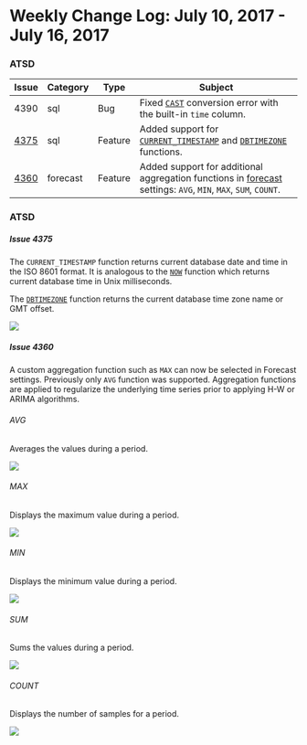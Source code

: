 Weekly Change Log: July 10, 2017 - July 16, 2017
==================================================

### ATSD

| Issue| Category    | Type    | Subject              |
|------|-------------|---------|----------------------|
| 4390 | sql | Bug | Fixed [`CAST`](../../sql#keywords) conversion error with the built-in `time` column. |
| [4375](#Issue-4375) | sql | Feature | Added support for [`CURRENT_TIMESTAMP`](../../sql#current_timestamp) and [`DBTIMEZONE`](../../sql#dbtimezone) functions. |
| [4360](#Issue-4360) | forecast | Feature | Added support for additional aggregation functions in [forecast](https://axibase.com/products/axibase-time-series-database/forecasts/) settings: `AVG`, `MIN`, `MAX`, `SUM`, `COUNT`.  |

### ATSD

##### Issue 4375

The `CURRENT_TIMESTAMP` function returns current database date and time in the ISO 8601 format. It is analogous to the [`NOW`](../../sql#keywords)
function which returns current database time in Unix milliseconds.

The [`DBTIMEZONE`](../../sql#dbtimezone) function returns the current database time zone name or GMT offset.

![](Images/4375.png)

##### Issue 4360

A custom aggregation function such as `MAX` can now be selected in Forecast settings. Previously only `AVG` function was supported. Aggregation functions are applied to regularize the underlying time series prior to applying H-W or ARIMA algorithms.

###### AVG

Averages the values during a period.

![](Images/4360.1.1.png)

###### MAX

Displays the maximum value during a period.

![](Images/4360.2.png)

###### MIN

Displays the minimum value during a period.

![](Images/4360.3.png)

###### SUM

Sums the values during a period.

![](Images/4360.4.png)

###### COUNT

Displays the number of samples for a period.

![](Images/4360.5.png)
